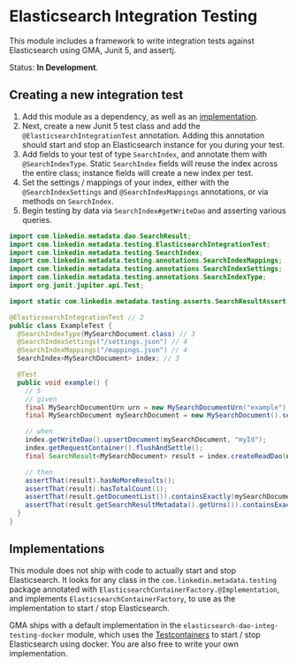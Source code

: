 # Elasticsearch Integration Testing

This module includes a framework to write integration tests against Elasticsearch using GMA, Junit 5, and assertj.

Status: **In Development**.

## Creating a new integration test

1. Add this module as a dependency, as well as an [implementation](#implementations).
2. Next, create a new Junit 5 test class and add the `@ElasticsearchIntegrationTest` annotation. Adding this annotation
   should start and stop an Elasticsearch instance for you during your test.
3. Add fields to your test of type `SearchIndex`, and annotate them with `@SearchIndexType`. Static `SearchIndex` fields
   will reuse the index across the entire class; instance fields will create a new index per test.
4. Set the settings / mappings of your index, either with the `@SearchIndexSettings` and `@SearchIndexMappings`
   annotations, or via methods on `SearchIndex`.
5. Begin testing by data via `SearchIndex#getWriteDao` and asserting various queries.

```java
import com.linkedin.metadata.dao.SearchResult;
import com.linkedin.metadata.testing.ElasticsearchIntegrationTest;
import com.linkedin.metadata.testing.SearchIndex;
import com.linkedin.metadata.testing.annotations.SearchIndexMappings;
import com.linkedin.metadata.testing.annotations.SearchIndexSettings;
import com.linkedin.metadata.testing.annotations.SearchIndexType;
import org.junit.jupiter.api.Test;

import static com.linkedin.metadata.testing.asserts.SearchResultAssert.assertThat;

@ElasticsearchIntegrationTest // 2
public class ExampleTest {
  @SearchIndexType(MySearchDocument.class) // 3
  @SearchIndexSettings("/settings.json") // 4
  @SearchIndexMappings("/mappings.json") // 4
  SearchIndex<MySearchDocument> index; // 3

  @Test
  public void example() {
    // 5
    // given
    final MySearchDocumentUrn urn = new MySearchDocumentUrn("example");
    final MySearchDocument mySearchDocument = new MySearchDocument().setUrn(urn);

    // when
    index.getWriteDao().upsertDocument(mySearchDocument, "myId");
    index.getRequestContainer().flushAndSettle();
    final SearchResult<MySearchDocument> result = index.createReadDao(new MySearchDocumentConfig()).search("stuff", null, null, 0, 1);

    // then
    assertThat(result).hasNoMoreResults();
    assertThat(result).hasTotalCount(1);
    assertThat(result.getDocumentList()).containsExactly(mySearchDocument);
    assertThat(result.getSearchResultMetadata().getUrns()).containsExactly(urn);
  }
}
```

## Implementations

This module does not ship with code to actually start and stop Elasticsearch. It looks for any class in the
`com.linkedin.metadata.testing` package annotated with `ElasticsearchContainerFactory.@Implementation`, and implements
`ElasticsearchContainerFactory`, to use as the implementation to start / stop Elasticsearch.

GMA ships with a default implementation in the `elasticsearch-dao-integ-testing-docker` module, which uses the
[Testcontainers](http://testcontainers.org) to start / stop Elasticsearch using docker. You are also free to write your
own implementation.
